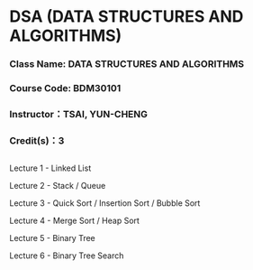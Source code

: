 # DSA (DATA STRUCTURES AND ALGORITHMS)

### Class Name: DATA STRUCTURES AND ALGORITHMS
### Course Code: BDM30101
### Instructor：TSAI, YUN-CHENG
### Credit(s)：3
##    
##   
Lecture 1 - Linked List

Lecture 2 - Stack / Queue

Lecture 3 - Quick Sort / Insertion Sort / Bubble Sort

Lecture 4 - Merge Sort / Heap Sort

Lecture 5 - Binary Tree

Lecture 6 - Binary Tree Search
